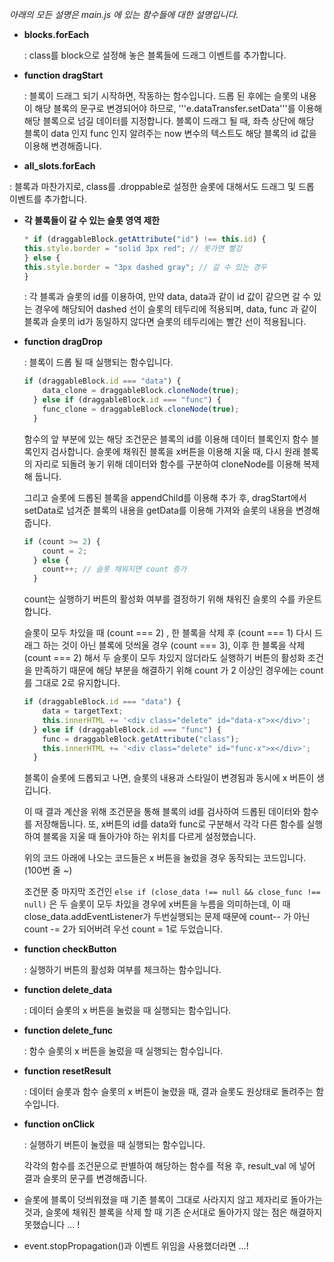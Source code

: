 *아래의 모든 설명은 main.js 에 있는 함수들에 대한 설명입니다.*



* **blocks.forEach**

  : class를 block으로 설정해 놓은 블록들에 드래그 이벤트를 추가합니다.



* **function dragStart**

   : 블록이 드래그 되기 시작하면, 작동하는 함수입니다. 드롭 된 후에는 슬롯의 내용이 해당 블록의 문구로 변경되어야 하므로, '''e.dataTransfer.setData'''를 이용해 해당 블록으로 넘길 데이터를 지정합니다. 블록이 드래그 될 때, 좌측 상단에 해당 블록이 data 인지 func 인지 알려주는 now 변수의 텍스트도 해당 블록의 id 값을 이용해 변경해줍니다.



*  **all_slots.forEach**

  : 블록과 마찬가지로, class를 .droppable로 설정한 슬롯에 대해서도 드래그 및 드롭 이벤트를 추가합니다.



* **각 블록들이 갈 수 있는 슬롯 영역 제한**

  ```javascript
  * if (draggableBlock.getAttribute("id") !== this.id) {
  this.style.border = "solid 3px red"; // 못가면 빨강
  } else {
  this.style.border = "3px dashed gray"; // 갈 수 있는 경우
  }
  ```

  : 각 블록과 슬롯의 id를 이용하여, 만약 data, data과 같이 id 값이 같으면 갈 수 있는 경우에 해당되어 dashed 선이 슬롯의 테두리에 적용되며, data,  func 과 같이 블록과 슬롯의 id가 동일하지 않다면 슬롯의 테두리에는 빨간 선이 적용됩니다.

  

* **function dragDrop** 

  : 블록이 드롭 될 때 실행되는 함수입니다. 

  ```javascript
  if (draggableBlock.id === "data") {
      data_clone = draggableBlock.cloneNode(true);
    } else if (draggableBlock.id === "func") {
      func_clone = draggableBlock.cloneNode(true);
    }
  ```

  함수의 앞 부분에 있는 해당 조건문은 블록의 id를 이용해 데이터 블록인지 함수 블록인지 검사합니다. 슬롯에 채워진 블록을 x버튼을 이용해 지울 때, 다시 원래 블록의 자리로 되돌려 놓기 위해 데이터와 함수를 구분하여 cloneNode를 이용해 복제해 둡니다.

  그리고 슬롯에 드롭된 블록을 appendChild를 이용해 추가 후, dragStart에서 setData로 넘겨준 블록의 내용을 getData를 이용해 가져와 슬롯의 내용을 변경해줍니다. 

  

  ```javascript
  if (count >= 2) {
      count = 2;
    } else {
      count++; // 슬롯 채워지면 count 증가
    }
  ```

  count는 실행하기 버튼의 활성화 여부를 결정하기 위해 채워진 슬롯의 수를 카운트 합니다.

  슬롯이 모두 차있을 때 (count === 2) , 한 블록을 삭제 후 (count === 1) 다시 드래그 하는 것이 아닌 블록에 덧씌울 경우 (count === 3), 이후 한 블록을 삭제 (count === 2) 해서 두 슬롯이 모두 차있지 않더라도 실행하기 버튼의 활성화 조건을 만족하기 때문에 해당 부분을 해결하기 위해 count 가 2 이상인 경우에는 count를 그대로 2로 유지합니다.

  

  ```javascript
  if (draggableBlock.id === "data") {
      data = targetText;
      this.innerHTML += '<div class="delete" id="data-x">x</div>';
    } else if (draggableBlock.id === "func") {
      func = draggableBlock.getAttribute("class");
      this.innerHTML += '<div class="delete" id="func-x">x</div>';
    }
  ```

  블록이 슬롯에 드롭되고 나면, 슬롯의 내용과 스타일이 변경됨과 동시에 x 버튼이 생깁니다.

  이 때 결과 계산을 위해 조건문을 통해 블록의 id를 검사하여 드롭된 데이터와 함수를 저장해둡니다. 또, x버튼의 id를 data와 func로 구분해서 각각 다른 함수를 실행하여 블록을 지울 때 돌아가야 하는 위치를 다르게 설정했습니다.

  

  위의 코드 아래에 나오는 코드들은 x 버튼을 눌렀을 경우 동작되는 코드입니다. (100번 줄 ~)

  조건문 중 마지막 조건인 ```else if (close_data !== null && close_func !== null)``` 은 두 슬롯이 모두 차있을 경우에 x버튼을 누름을 의미하는데, 이 때 close_data.addEventListener가 두번실행되는 문제 때문에 count-- 가 아닌 count -= 2가 되어버려 우선 count = 1로 두었습니다.

  

* **function checkButton**

  : 실행하기 버튼의 활성화 여부를 체크하는 함수입니다. 



* **function delete_data**

  : 데이터 슬롯의 x 버튼을 눌렀을 때 실행되는 함수입니다. 

  

* **function delete_func**

  : 함수 슬롯의 x 버튼을 눌렀을 때 실행되는 함수입니다.



* **function resetResult**

  : 데이터 슬롯과 함수 슬롯의 x 버튼이 눌렸을 때, 결과 슬롯도 원상태로 돌려주는 함수입니다. 

  

* **function onClick**

  : 실행하기 버튼이 눌렸을 때 실행되는 함수입니다.

  각각의 함수를 조건문으로 판별하여 해당하는 함수를 적용 후, result_val 에 넣어 결과 슬롯의 문구를 변경해줍니다.


- 슬롯에 블록이 덧씌워졌을 때 기존 블록이 그대로 사라지지 않고 제자리로 돌아가는 것과, 
슬롯에 채워진 블록을 삭제 할 때 기존 순서대로 돌아가지 않는 점은 해결하지 못했습니다 ... !


+ event.stopPropagation()과 이벤트 위임을 사용했더라면 ...!
